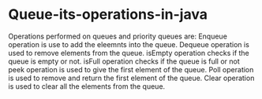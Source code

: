 # Queue-its-operations-in-java
Operations performed on queues and priority queues are:
Enqueue operation is use to add the eleemnts into the queue.
Dequeue operation is used to remove elements from the queue.
isEmpty operation checks if the queue is empty or not.
isFull operation checks if the queue is full or not
peek operation is used to give the first element of the queue.
Poll operation is used to remove and return the first element of the queue.
Clear operation is used to clear all the elements from the queue.
